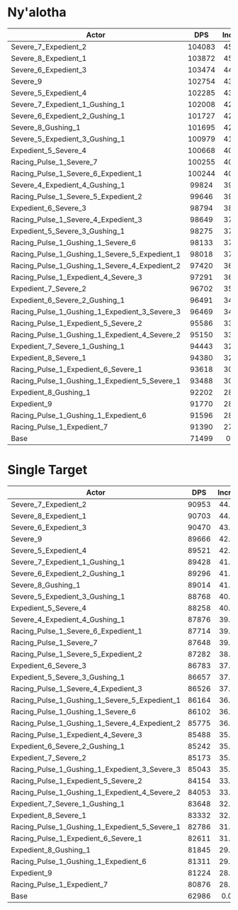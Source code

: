 # Ny'alotha
| Actor | DPS | Increase |
|---|:---:|:---:|
|Severe_7_Expedient_2|104083|45.57%|
|Severe_8_Expedient_1|103872|45.28%|
|Severe_6_Expedient_3|103474|44.72%|
|Severe_9|102754|43.71%|
|Severe_5_Expedient_4|102285|43.06%|
|Severe_7_Expedient_1_Gushing_1|102008|42.67%|
|Severe_6_Expedient_2_Gushing_1|101727|42.28%|
|Severe_8_Gushing_1|101695|42.23%|
|Severe_5_Expedient_3_Gushing_1|100979|41.23%|
|Expedient_5_Severe_4|100668|40.80%|
|Racing_Pulse_1_Severe_7|100255|40.22%|
|Racing_Pulse_1_Severe_6_Expedient_1|100244|40.20%|
|Severe_4_Expedient_4_Gushing_1|99824|39.62%|
|Racing_Pulse_1_Severe_5_Expedient_2|99646|39.37%|
|Expedient_6_Severe_3|98794|38.17%|
|Racing_Pulse_1_Severe_4_Expedient_3|98649|37.97%|
|Expedient_5_Severe_3_Gushing_1|98275|37.45%|
|Racing_Pulse_1_Gushing_1_Severe_6|98133|37.25%|
|Racing_Pulse_1_Gushing_1_Severe_5_Expedient_1|98018|37.09%|
|Racing_Pulse_1_Gushing_1_Severe_4_Expedient_2|97420|36.25%|
|Racing_Pulse_1_Expedient_4_Severe_3|97291|36.07%|
|Expedient_7_Severe_2|96702|35.25%|
|Expedient_6_Severe_2_Gushing_1|96491|34.95%|
|Racing_Pulse_1_Gushing_1_Expedient_3_Severe_3|96469|34.92%|
|Racing_Pulse_1_Expedient_5_Severe_2|95586|33.69%|
|Racing_Pulse_1_Gushing_1_Expedient_4_Severe_2|95150|33.08%|
|Expedient_7_Severe_1_Gushing_1|94443|32.09%|
|Expedient_8_Severe_1|94380|32.00%|
|Racing_Pulse_1_Expedient_6_Severe_1|93618|30.94%|
|Racing_Pulse_1_Gushing_1_Expedient_5_Severe_1|93488|30.75%|
|Expedient_8_Gushing_1|92202|28.96%|
|Expedient_9|91770|28.35%|
|Racing_Pulse_1_Gushing_1_Expedient_6|91596|28.11%|
|Racing_Pulse_1_Expedient_7|91390|27.82%|
|Base|71499|0.00%|

# Single Target
| Actor | DPS | Increase |
|---|:---:|:---:|
|Severe_7_Expedient_2|90953|44.40%|
|Severe_8_Expedient_1|90703|44.01%|
|Severe_6_Expedient_3|90470|43.64%|
|Severe_9|89666|42.36%|
|Severe_5_Expedient_4|89521|42.13%|
|Severe_7_Expedient_1_Gushing_1|89428|41.98%|
|Severe_6_Expedient_2_Gushing_1|89296|41.77%|
|Severe_8_Gushing_1|89014|41.32%|
|Severe_5_Expedient_3_Gushing_1|88768|40.93%|
|Expedient_5_Severe_4|88258|40.12%|
|Severe_4_Expedient_4_Gushing_1|87876|39.52%|
|Racing_Pulse_1_Severe_6_Expedient_1|87714|39.26%|
|Racing_Pulse_1_Severe_7|87648|39.16%|
|Racing_Pulse_1_Severe_5_Expedient_2|87282|38.58%|
|Expedient_6_Severe_3|86783|37.78%|
|Expedient_5_Severe_3_Gushing_1|86657|37.58%|
|Racing_Pulse_1_Severe_4_Expedient_3|86526|37.37%|
|Racing_Pulse_1_Gushing_1_Severe_5_Expedient_1|86164|36.80%|
|Racing_Pulse_1_Gushing_1_Severe_6|86102|36.70%|
|Racing_Pulse_1_Gushing_1_Severe_4_Expedient_2|85775|36.18%|
|Racing_Pulse_1_Expedient_4_Severe_3|85488|35.73%|
|Expedient_6_Severe_2_Gushing_1|85242|35.34%|
|Expedient_7_Severe_2|85173|35.23%|
|Racing_Pulse_1_Gushing_1_Expedient_3_Severe_3|85043|35.02%|
|Racing_Pulse_1_Expedient_5_Severe_2|84154|33.61%|
|Racing_Pulse_1_Gushing_1_Expedient_4_Severe_2|84053|33.45%|
|Expedient_7_Severe_1_Gushing_1|83648|32.80%|
|Expedient_8_Severe_1|83332|32.30%|
|Racing_Pulse_1_Gushing_1_Expedient_5_Severe_1|82786|31.44%|
|Racing_Pulse_1_Expedient_6_Severe_1|82611|31.16%|
|Expedient_8_Gushing_1|81845|29.94%|
|Racing_Pulse_1_Gushing_1_Expedient_6|81311|29.09%|
|Expedient_9|81224|28.96%|
|Racing_Pulse_1_Expedient_7|80876|28.40%|
|Base|62986|0.00%|
